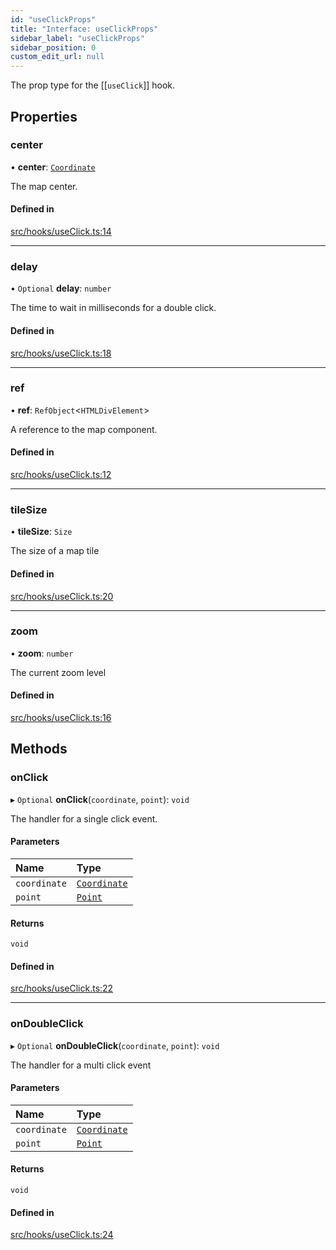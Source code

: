 ```yaml
---
id: "useClickProps"
title: "Interface: useClickProps"
sidebar_label: "useClickProps"
sidebar_position: 0
custom_edit_url: null
---
```


The prop type for the [[`useClick`]] hook.

## Properties

### center

• **center**: [`Coordinate`](Coordinate.md)

The map center.

#### Defined in

[src/hooks/useClick.ts:14](https://github.com/rob-blackbourn/jetblack-map/blob/3b34dfe/src/hooks/useClick.ts#L14)

___

### delay

• `Optional` **delay**: `number`

The time to wait in milliseconds for a double click.

#### Defined in

[src/hooks/useClick.ts:18](https://github.com/rob-blackbourn/jetblack-map/blob/3b34dfe/src/hooks/useClick.ts#L18)

___

### ref

• **ref**: `RefObject`<`HTMLDivElement`\>

A reference to the map component.

#### Defined in

[src/hooks/useClick.ts:12](https://github.com/rob-blackbourn/jetblack-map/blob/3b34dfe/src/hooks/useClick.ts#L12)

___

### tileSize

• **tileSize**: `Size`

The size of a map tile

#### Defined in

[src/hooks/useClick.ts:20](https://github.com/rob-blackbourn/jetblack-map/blob/3b34dfe/src/hooks/useClick.ts#L20)

___

### zoom

• **zoom**: `number`

The current zoom level

#### Defined in

[src/hooks/useClick.ts:16](https://github.com/rob-blackbourn/jetblack-map/blob/3b34dfe/src/hooks/useClick.ts#L16)

## Methods

### onClick

▸ `Optional` **onClick**(`coordinate`, `point`): `void`

The handler for a single click event.

#### Parameters

| Name | Type |
| :------ | :------ |
| `coordinate` | [`Coordinate`](Coordinate.md) |
| `point` | [`Point`](../modules.md#point) |

#### Returns

`void`

#### Defined in

[src/hooks/useClick.ts:22](https://github.com/rob-blackbourn/jetblack-map/blob/3b34dfe/src/hooks/useClick.ts#L22)

___

### onDoubleClick

▸ `Optional` **onDoubleClick**(`coordinate`, `point`): `void`

The handler for a multi click event

#### Parameters

| Name | Type |
| :------ | :------ |
| `coordinate` | [`Coordinate`](Coordinate.md) |
| `point` | [`Point`](../modules.md#point) |

#### Returns

`void`

#### Defined in

[src/hooks/useClick.ts:24](https://github.com/rob-blackbourn/jetblack-map/blob/3b34dfe/src/hooks/useClick.ts#L24)
